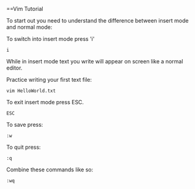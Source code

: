 ==Vim Tutorial

To start out you need to understand the difference between insert mode and normal mode:

To switch into insert mode press 'i'

    i

While in insert mode text you write will appear on screen like a normal editor.

Practice writing your first text file:

    vim HelloWorld.txt
    
To exit insert mode press ESC.
    
    ESC
    
To save press:

    :w
    
To quit press:

    :q
    
Combine these commands like so:

    :wq


  
